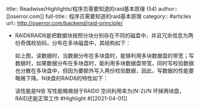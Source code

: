 title:: Readwise/Highlights/程序员需要知道的raid基本原理 (54)
author:: [[oserror.com]]
full-title:: 程序员需要知道的raid基本原理
category:: #articles
url:: http://oserror.com/backend/raid-principle/

- RAID6RAID6是把数据块按照分块分别存在不同的磁盘中，并且冗余信息为两份奇偶校验码，分布在多块磁盘中，其结构如下：
  
  如上图，读数据时，当数据分布在多块盘时，能够利用多块数据盘的带宽；写数据时，如果数据分布在多块盘时，能利用多块数据盘带宽，同时写校验数据也分散在多块盘中，但因为要额外写入两份校验数据，因此，写数据的性能要略微下降。N块盘的RAID6的特性如下：
  
  读性能是N倍
  写性能略微弱于RAID0
  空间利用率为(N-2)/N
  坏掉两块盘，RAID还能正常工作 #Highlight #[[2021-04-01]]